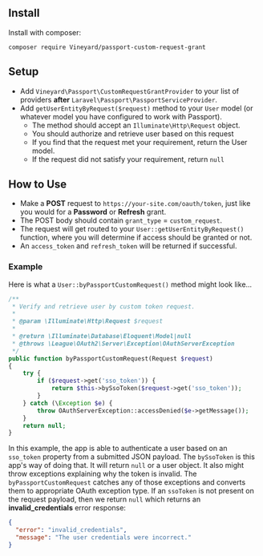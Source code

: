 ## Install

Install with composer:

`composer require Vineyard/passport-custom-request-grant`

## Setup

* Add `Vineyard\Passport\CustomRequestGrantProvider` to your list of providers **after** `Laravel\Passport\PassportServiceProvider`.
* Add `getUserEntityByRequest($request)` method to your `User` model (or whatever model you have configured to work with Passport).
    * The method should accept an `Illuminate\Http\Request` object.
    * You should authorize and retrieve user based on this request
    * If you find that the request met your requirement, return the User model.
    * If the request did not satisfy your requirement, return `null`

## How to Use

* Make a **POST** request to `https://your-site.com/oauth/token`, just like you would for a **Password** or **Refresh** grant.
* The POST body should contain `grant_type` = `custom_request`.
* The request will get routed to your `User::getUserEntityByRequest()` function, where you will determine if access should be granted or not.
* An `access_token` and `refresh_token` will be returned if successful.

### Example

Here is what a `User::byPassportCustomRequest()` method might look like...

```php
/**
 * Verify and retrieve user by custom token request.
 *
 * @param \Illuminate\Http\Request $request
 *
 * @return \Illuminate\Database\Eloquent\Model|null
 * @throws \League\OAuth2\Server\Exception\OAuthServerException
 */
public function byPassportCustomRequest(Request $request)
{
    try {
        if ($request->get('sso_token')) {
            return $this->bySsoToken($request->get('sso_token'));
        }
    } catch (\Exception $e) {
        throw OAuthServerException::accessDenied($e->getMessage());
    }
    return null;
}
```

In this example, the app is able to authenticate a user based on an `sso_token` property from a submitted JSON payload.  The `bySsoToken` is this app's way of doing that.  It will return `null` or a user object.  It also might throw exceptions explaining why the token is invalid.  The `byPassportCustomRequest` catches any of those exceptions and converts them to appropriate OAuth exception type.  If an `ssoToken` is not present on the request payload, then we return `null` which returns an **invalid_credentials** error response:

```json
{
  "error": "invalid_credentials",
  "message": "The user credentials were incorrect."
}
```
